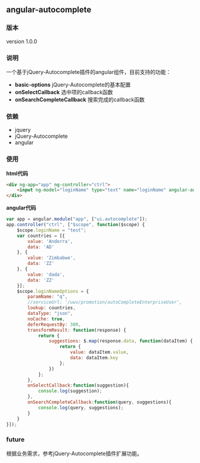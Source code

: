 ## angular-autocomplete
### 版本
version 1.0.0

### 说明

一个基于jQuery-Autocomplete插件的angular组件，目前支持的功能：  

- **basic-options**  jQuery-Autocomplete的基本配置
- **onSelectCallback** 选中项的callback函数
- **onSearchCompleteCallback** 搜索完成的callback函数


### 依赖
- jquery
- jQuery-Autocomplete
- angular


### 使用


**html代码**
```html
<div ng-app="app" ng-controller="ctrl">
    <input ng-model="loginName" type="text" name="loginName" angular-autocomplete autocomplete-Options="loginNameOptions" placeholder="请输入用户名" />
</div>
```
**angular代码**
```javascript
var app = angular.module("app", ["ui.autocomplete"]);
app.controller("ctrl", ["$scope", function($scope) {
    $scope.loginName = "test";
    var countries = [{
        value: 'Andorra',
        data: 'AD'
    }, {
        value: 'Zimbabwe',
        data: 'ZZ'
    }, {
        value: 'dada',
        data: 'ZZ'
    }];
    $scope.loginNameOptions = {
        paramName: "q",
        //serviceUrl: '/uws/promotion/autoCompleteEnterpriseUser',
        lookup: countries,
        dataType: "json",
        noCache: true,
        deferRequestBy: 300,
        transformResult: function(response) {
            return {
                suggestions: $.map(response.data, function(dataItem) {
                    return {
                        value: dataItem.value,
                        data: dataItem.key
                    };
                })
            };
        },
        onSelectCallback:function(suggestion){
            console.log(suggestion);
        },
        onSearchCompleteCallback:function(query, suggestions){
            console.log(query, suggestions);
        }
    }
}]);
```

### future
根据业务需求，参考jQuery-Autocomplete插件扩展功能。